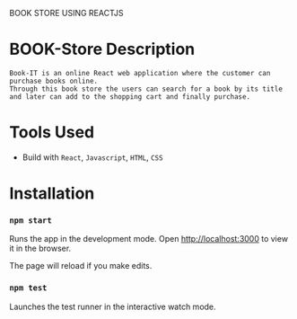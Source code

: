 BOOK STORE USING REACTJS 


# BOOK-Store Description
    Book-IT is an online React web application where the customer can purchase books online.
    Through this book store the users can search for a book by its title and later can add to the shopping cart and finally purchase.
    

# Tools Used

- Build with `React`, `Javascript`, `HTML`, `CSS`


# Installation 

### `npm start`

Runs the app in the development mode.
Open [http://localhost:3000](http://localhost:3000) to view it in the browser.

The page will reload if you make edits.

### `npm test`

Launches the test runner in the interactive watch mode.
